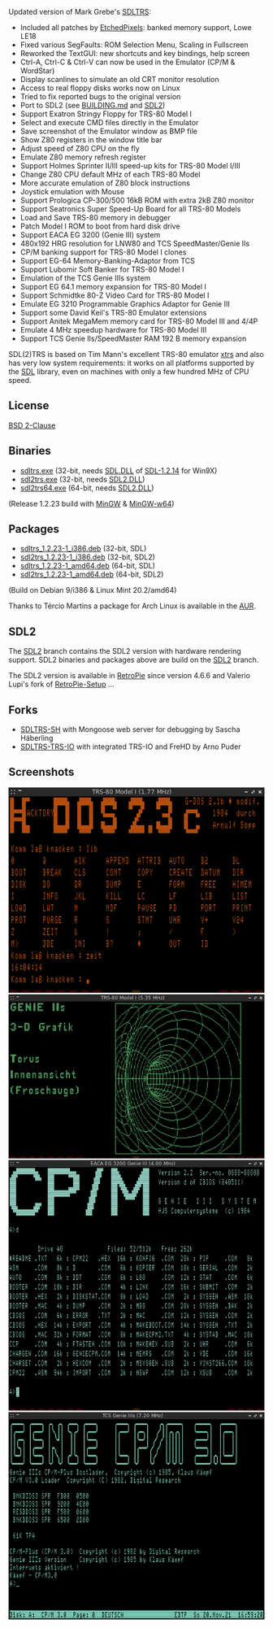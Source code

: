 Updated version of Mark Grebe's [SDLTRS]:

  * Included all patches by [EtchedPixels]: banked memory support, Lowe LE18
  * Fixed various SegFaults: ROM Selection Menu, Scaling in Fullscreen
  * Reworked the TextGUI: new shortcuts and key bindings, help screen
  * Ctrl-A, Ctrl-C & Ctrl-V can now be used in the Emulator (CP/M & WordStar)
  * Display scanlines to simulate an old CRT monitor resolution
  * Access to real floppy disks works now on Linux
  * Tried to fix reported bugs to the original version
  * Port to SDL2 (see [BUILDING.md] and [SDL2])
  * Support Exatron Stringy Floppy for TRS-80 Model I
  * Select and execute CMD files directly in the Emulator
  * Save screenshot of the Emulator window as BMP file
  * Show Z80 registers in the window title bar
  * Adjust speed of Z80 CPU on the fly
  * Emulate Z80 memory refresh register
  * Support Holmes Sprinter II/III speed-up kits for TRS-80 Model I/III
  * Change Z80 CPU default MHz of each TRS-80 Model
  * More accurate emulation of Z80 block instructions
  * Joystick emulation with Mouse
  * Support Prologica CP-300/500 16kB ROM with extra 2kB Z80 monitor
  * Support Seatronics Super Speed-Up Board for all TRS-80 Models
  * Load and Save TRS-80 memory in debugger
  * Patch Model I ROM to boot from hard disk drive
  * Support EACA EG 3200 (Genie III) system
  * 480x192 HRG resolution for LNW80 and TCS SpeedMaster/Genie IIs
  * CP/M banking support for TRS-80 Model I clones
  * Support EG-64 Memory-Banking-Adaptor from TCS
  * Support Lubomir Soft Banker for TRS-80 Model I
  * Emulation of the TCS Genie IIIs system
  * Support EG 64.1 memory expansion for TRS-80 Model I
  * Support Schmidtke 80-Z Video Card for TRS-80 Model I
  * Emulate EG 3210 Programmable Graphics Adaptor for Genie III
  * Support some David Keil's TRS-80 Emulator extensions
  * Support Anitek MegaMem memory card for TRS-80 Model III and 4/4P
  * Emulate 4 MHz speedup hardware for TRS-80 Model III
  * Support TCS Genie IIs/SpeedMaster RAM 192 B memory expansion

SDL(2)TRS is based on Tim Mann's excellent TRS-80 emulator [xtrs] and also
has very low system requirements: it works on all platforms supported by the
[SDL] library, even on machines with only a few hundred MHz of CPU speed.

## License

  [BSD 2-Clause](LICENSE)

## Binaries

  * [sdltrs.exe]     (32-bit, needs [SDL.DLL] of [SDL-1.2.14] for Win9X)
  * [sdl2trs.exe]    (32-bit, needs [SDL2.DLL])
  * [sdl2trs64.exe]  (64-bit, needs [SDL2.DLL])

(Release 1.2.23 build with [MinGW] & [MinGW-w64])

## Packages

  * [sdltrs_1.2.23-1_i386.deb]    (32-bit, SDL)
  * [sdl2trs_1.2.23-1_i386.deb]   (32-bit, SDL2)
  * [sdltrs_1.2.23-1_amd64.deb]   (64-bit, SDL)
  * [sdl2trs_1.2.23-1_amd64.deb]  (64-bit, SDL2)

(Build on Debian 9/i386 & Linux Mint 20.2/amd64)

Thanks to Tércio Martins a package for Arch Linux is available in the [AUR].

## SDL2

The [SDL2] branch contains the SDL2 version with hardware rendering support.
SDL2 binaries and packages above are build on the [SDL2] branch.

The SDL2 version is available in [RetroPie] since version 4.6.6 and Valerio
Lupi's fork of [RetroPie-Setup] ...

## Forks

  * [SDLTRS-SH] with Mongoose web server for debugging by Sascha Häberling
  * [SDLTRS-TRS-IO] with integrated TRS-IO and FreHD by Arno Puder

## Screenshots

![screenshot](screenshots/sdltrs01.png)
![screenshot](screenshots/sdltrs02.png)
![screenshot](screenshots/sdltrs03.png)
![screenshot](screenshots/sdltrs04.png)

[AUR]: https://aur.archlinux.org/packages/sdltrs
[BUILDING.md]: BUILDING.md
[EtchedPixels]: https://www.github.com/EtchedPixels/xtrs
[MinGW]: https://osdn.net/projects/mingw/
[MinGW-w64]: http://mingw-w64.org
[RetroPie]: https://github.com/RetroPie
[RetroPie-Setup]: https://github.com/valerino/RetroPie-Setup
[SDL]: https://www.libsdl.org
[SDL2]: https://gitlab.com/jengun/sdltrs/-/tree/sdl2
[SDL.DLL]: https://www.libsdl.org/download-1.2.php
[SDL2.DLL]: https://www.libsdl.org/download-2.0.php
[SDL-1.2.14]: https://www.libsdl.org/release/SDL-1.2.14-win32.zip
[SDLTRS]: http://sdltrs.sourceforge.net
[SDLTRS-SH]: https://github.com/shaeberling/sdltrs
[SDLTRS-TRS-IO]: https://github.com/apuder/sdltrs-trs-io
[sdltrs.exe]: bin/sdltrs.exe
[sdl2trs.exe]: bin/sdl2trs.exe
[sdl2trs64.exe]: bin/sdl2trs64.exe
[sdltrs_1.2.23-1_i386.deb]: bin/sdltrs_1.2.23-1_i386.deb
[sdl2trs_1.2.23-1_i386.deb]: bin/sdl2trs_1.2.23-1_i386.deb
[sdltrs_1.2.23-1_amd64.deb]: bin/sdltrs_1.2.23-1_amd64.deb
[sdl2trs_1.2.23-1_amd64.deb]: bin/sdl2trs_1.2.23-1_amd64.deb
[xtrs]: https://www.tim-mann.org/xtrs.html
